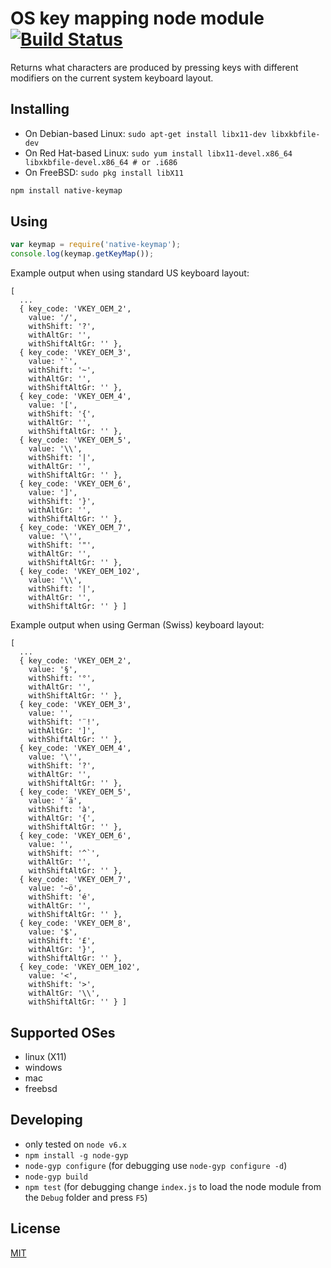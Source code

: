 # OS key mapping node module [![Build Status](https://travis-ci.org/Microsoft/node-native-keymap.svg?branch=master)](https://travis-ci.org/Microsoft/node-native-keymap)
Returns what characters are produced by pressing keys with different modifiers on the current system keyboard layout.

## Installing

* On Debian-based Linux: `sudo apt-get install libx11-dev libxkbfile-dev`
* On Red Hat-based Linux: `sudo yum install libx11-devel.x86_64 libxkbfile-devel.x86_64 # or .i686`
* On FreeBSD: `sudo pkg install libX11`

```sh
npm install native-keymap
```

## Using

```javascript
var keymap = require('native-keymap');
console.log(keymap.getKeyMap());
```

Example output when using standard US keyboard layout:
```
[
  ...
  { key_code: 'VKEY_OEM_2',
    value: '/',
    withShift: '?',
    withAltGr: '',
    withShiftAltGr: '' },
  { key_code: 'VKEY_OEM_3',
    value: '`',
    withShift: '~',
    withAltGr: '',
    withShiftAltGr: '' },
  { key_code: 'VKEY_OEM_4',
    value: '[',
    withShift: '{',
    withAltGr: '',
    withShiftAltGr: '' },
  { key_code: 'VKEY_OEM_5',
    value: '\\',
    withShift: '|',
    withAltGr: '',
    withShiftAltGr: '' },
  { key_code: 'VKEY_OEM_6',
    value: ']',
    withShift: '}',
    withAltGr: '',
    withShiftAltGr: '' },
  { key_code: 'VKEY_OEM_7',
    value: '\'',
    withShift: '"',
    withAltGr: '',
    withShiftAltGr: '' },
  { key_code: 'VKEY_OEM_102',
    value: '\\',
    withShift: '|',
    withAltGr: '',
    withShiftAltGr: '' } ]
```

Example output when using German (Swiss) keyboard layout:
```
[
  ...
  { key_code: 'VKEY_OEM_2',
    value: '§',
    withShift: '°',
    withAltGr: '',
    withShiftAltGr: '' },
  { key_code: 'VKEY_OEM_3',
    value: '',
    withShift: '¨!',
    withAltGr: ']',
    withShiftAltGr: '' },
  { key_code: 'VKEY_OEM_4',
    value: '\'',
    withShift: '?',
    withAltGr: '',
    withShiftAltGr: '' },
  { key_code: 'VKEY_OEM_5',
    value: '´ä',
    withShift: 'à',
    withAltGr: '{',
    withShiftAltGr: '' },
  { key_code: 'VKEY_OEM_6',
    value: '',
    withShift: '^`',
    withAltGr: '',
    withShiftAltGr: '' },
  { key_code: 'VKEY_OEM_7',
    value: '~ö',
    withShift: 'é',
    withAltGr: '',
    withShiftAltGr: '' },
  { key_code: 'VKEY_OEM_8',
    value: '$',
    withShift: '£',
    withAltGr: '}',
    withShiftAltGr: '' },
  { key_code: 'VKEY_OEM_102',
    value: '<',
    withShift: '>',
    withAltGr: '\\',
    withShiftAltGr: '' } ]
```

## Supported OSes
 * linux (X11)
 * windows
 * mac
 * freebsd

## Developing
 * only tested on `node v6.x`
 * `npm install -g node-gyp`
 * `node-gyp configure` (for debugging use `node-gyp configure -d`)
 * `node-gyp build`
 * `npm test` (for debugging change `index.js` to load the node module from the `Debug` folder and press `F5`)

## License
[MIT](https://github.com/Microsoft/node-native-keymap/blob/master/License.txt)
